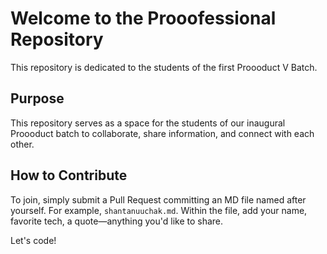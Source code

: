 # Welcome to the Prooofessional Repository

This repository is dedicated to the students of the first Proooduct V Batch.

## Purpose
This repository serves as a space for the students of our inaugural Proooduct batch to collaborate, share information, and connect with each other.

## How to Contribute
To join, simply submit a Pull Request committing an MD file named after yourself. For example, `shantanuuchak.md`. Within the file, add your name, favorite tech, a quote—anything you'd like to share.

Let's code!
